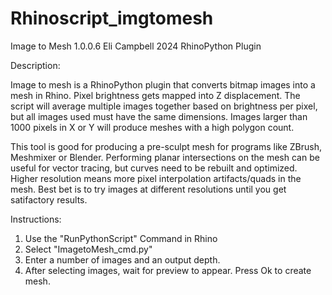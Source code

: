 # Rhinoscript_imgtomesh

Image to Mesh 1.0.0.6
Eli Campbell 2024
RhinoPython Plugin

Description:

Image to mesh is a RhinoPython plugin that converts bitmap images into a mesh in Rhino. Pixel brightness gets mapped into Z displacement. The script will average multiple images together based on brightness per pixel, but all images used must have the same dimensions. Images larger than 1000 pixels in X or Y will produce meshes with a high polygon count. 

This tool is good for producing a pre-sculpt mesh for programs like ZBrush, Meshmixer or Blender. Performing planar intersections on the mesh can be useful for vector tracing, but curves need to be rebuilt and optimized. Higher resolution means more pixel interpolation artifacts/quads in the mesh. Best bet is to try images at different resolutions until you get satifactory results.

Instructions:

1. Use the "RunPythonScript" Command in Rhino
2. Select "ImagetoMesh_cmd.py"
3. Enter a number of images and an output depth. 
4. After selecting images, wait for preview to appear. Press Ok to create mesh.

